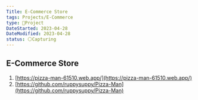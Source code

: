 ```yaml
---
Title: E-Commerce Store
tags: Projects/E-Commerce
type: 🚀Project
DateStarted: 2023-04-28
DateModified: 2023-04-28
status: ⚪Capturing
---
```


## E-Commerce Store

1.  [https://pizza-man-61510.web.app/](https://pizza-man-61510.web.app/)
2.  [https://github.com/ruppysuppy/Pizza-Man](https://github.com/ruppysuppy/Pizza-Man)
